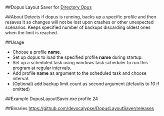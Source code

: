 ##Dopus Layout Saver
for [Directory Opus](http://www.gpsoft.com.au/)

##About
Detects if dopus is running, backs up a specific profile and then resaves it so changes will not be lost upon crashes or other unexpected scenarios. Keeps specified number of backups discarding oldest ones when the limit is reached.

##Usage
* Choose a profile **name**.
* Set up dopus to load the specified profile **name** during startup.
* Set up a scheduled task using windows task scheduler to run this program at regular intervals.
* Add profile **name** as argument to the scheduled task and choose interval.
* (Optional) add backup limit count as second argument (defaults to 10 if omitted)

##Example
DopusLayoutSaver.exe profile 24

##Binaries
https://github.com/devocalypse/DopusLayoutSaver/releases
